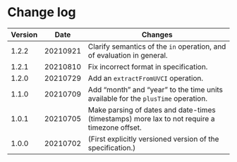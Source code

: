 # Change log

| Version | Date | Changes |
|---|---|---|
| 1.2.2 | 20210921 | Clarify semantics of the `in` operation, and of evaluation in general.
| 1.2.1 | 20210810 | Fix incorrect format in specification.
| 1.2.0 | 20210729 | Add an `extractFromUVCI` operation.
| 1.1.0 | 20210709 | Add “month” and “year” to the time units available for the `plusTime` operation.
| 1.0.1 | 20210705 | Make parsing of dates and date-times (timestamps) more lax to not require a timezone offset.
| 1.0.0 | 20210702 | (First explicitly versioned version of the specification.)


